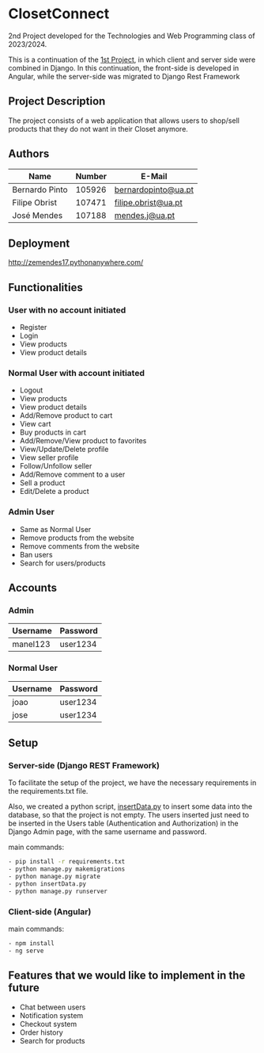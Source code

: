 # ClosetConnect
2nd Project developed for the Technologies and Web Programming class of 2023/2024.</br>

This is a continuation of the [1st Project](https://github.com/beernardoc/ClosetConnect), in which client and server side were combined in Django. In this continuation, the front-side is developed in Angular, while the server-side was migrated to Django Rest Framework
## Project Description

The project consists of a web application that allows users to shop/sell products that they do not want in their Closet anymore.

## Authors

| Name             | Number    | E-Mail               |
| ---------------- | --------- | -------------------- |
| Bernardo Pinto   | 105926    | bernardopinto@ua.pt  |
| Filipe Obrist    | 107471    | filipe.obrist@ua.pt  |
| José Mendes      | 107188    | mendes.j@ua.pt       |

## Deployment

http://zemendes17.pythonanywhere.com/

## Functionalities

### User with no account initiated

- Register
- Login
- View products
- View product details

### Normal User with account initiated

- Logout
- View products
- View product details
- Add/Remove product to cart
- View cart
- Buy products in cart
- Add/Remove/View product to favorites
- View/Update/Delete profile
- View seller profile
- Follow/Unfollow seller
- Add/Remove comment to a user
- Sell a product
- Edit/Delete a product

### Admin User

- Same as Normal User
- Remove products from the website
- Remove comments from the website
- Ban users
- Search for users/products

## Accounts

### Admin
| Username | Password |
| -------- | -------- |
| manel123 | user1234 |

### Normal User
| Username | Password |
| -------- | -------- |
|   joao   | user1234 |
|   jose   | user1234 |

## Setup

### Server-side (Django REST Framework)

To facilitate the setup of the project, we have the necessary requirements in the requirements.txt file.

Also, we created a python script, [insertData.py](TPW_project_2_backend/insertData.py) to insert some data into the database, so that the project is not empty.
The users inserted just need to be inserted in the Users table (Authentication and Authorization) in the Django Admin page, with the same username and password.

main commands:
```bash
- pip install -r requirements.txt
- python manage.py makemigrations
- python manage.py migrate
- python insertData.py
- python manage.py runserver
```

### Client-side (Angular)

main commands:
```bash
- npm install
- ng serve
```


## Features that we would like to implement in the future

- Chat between users
- Notification system
- Checkout system
- Order history
- Search for products




